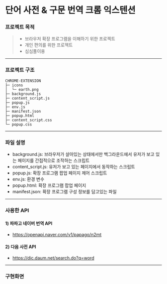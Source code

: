 # 단어 사전 & 구문 번역 크롬 익스텐션

### 프로젝트 목적

> - 브라우저 확장 프로그램을 이해하기 위한 프로젝트
> - 개인 편의를 위한 프로젝트
> - 심심풀이용

---

### 프로젝트 구조

```
CHROME-EXTENSION
├─ icons
│  └─ earth.png
├─ background.js
├─ content_script.js
├─ popup.js
├─ env.js
├─ manifest.json
├─ popup.html
├─ content_script.css
└─ popup.css
```

---

### 파일 설명

- background.js: 브라우저가 살아있는 상태에서만 백그라운드에서 유저가 보고 있는 페이지를 간접적으로 조작하는 스크립트
- content_script.js: 유저가 보고 있는 페이지에서 동작하는 스크립트
- popup.js: 확장 프로그램 팝업 페이지 제어 스크립트
- env.js: 환경 변수
- popup.html: 확장 프로그램 팝업 페이지
- manifest.json: 확장 프로그램 구성 정보를 담고있는 파일

---

### 사용한 API

#### 1) 파파고 네이버 번역 API

- https://openapi.naver.com/v1/papago/n2mt

#### 2) 다음 사전 API

- https://dic.daum.net/search.do?q=word

---

### 구현화면
